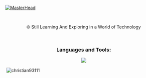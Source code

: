 [![MasterHead](https://i.ibb.co/B4Bnych/banner.png)](https://github.com/Christian93111)

<br>

<p align="center">🌐 Still Learning And Exploring in a World of Technology</p>

<br>

<h3 align="center">Languages and Tools:</h3>

<p align="center">
  <a href="https://skillicons.dev">
    <img src="https://skillicons.dev/icons?i=html,css,bootstrap,js,py,nodejs,git" />
  </a>
</p>

<p>&nbsp;<img align="center" src="https://github-readme-stats.vercel.app/api?username=christian93111&theme=transparent&show_icons=true&locale=en" alt="christian93111" /></p>
